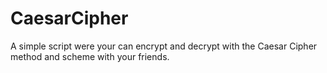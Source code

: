 # CaesarCipher
A simple script were your can encrypt and decrypt with the Caesar Cipher method and scheme with your friends.
